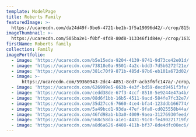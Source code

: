 ```yaml
---
template: ModelPage
title: Roberts Family
featuredImage: >-
  https://ucarecdn.com/da24d49f-9be6-4721-be1b-1f5a19096d42/-/crop/815x468/0,0/-/preview/
imageThumbnail: >-
  https://ucarecdn.com/505ba2e1-f0bf-4fd8-80d8-113346f1d84e/-/crop/1632x1794/0,450/-/preview/
firstName: Roberts family
collection: Family
imagePortfolio:
  - image: 'https://ucarecdn.com/b5e15eda-9204-4139-9741-9d73ce42e01d/'
  - image: 'https://ucarecdn.com/73818e0a-9501-4a2c-bdd3-7d5b6272f21e/'
  - image: 'https://ucarecdn.com/381c70f9-871b-485d-97b6-eb101a672d02/'
  - image: >-
      https://ucarecdn.com/59360943-2dc4-4851-8cd7-acb3f6fc147a/-/crop/822x468/0,0/-/preview/
  - image: 'https://ucarecdn.com/626999e5-663b-4e3f-bd59-decd9451f3fe/'
  - image: 'https://ucarecdn.com/cedd38de-67f3-4ccf-8518-5e9244e47a4b/'
  - image: 'https://ucarecdn.com/08d6f1bb-16b5-4511-9acd-584fe7fc32e7/'
  - image: 'https://ucarecdn.com/35d27cc6-7660-4ce4-bfa4-123ddb166774/'
  - image: 'https://ucarecdn.com/5a49bcd1-93da-47ef-9fa0-cd025558b44a/'
  - image: 'https://ucarecdn.com/46fd98ab-b3a0-4009-9aea-31276930feed/'
  - image: 'https://ucarecdn.com/568c58da-a1e1-4431-91c0-fe490221719f/'
  - image: 'https://ucarecdn.com/a8d6a626-d408-411b-bf37-8de4dfc00ec6/'
---
```


